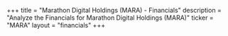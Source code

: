 +++
title = "Marathon Digital Holdings (MARA) - Financials"
description = "Analyze the Financials for Marathon Digital Holdings (MARA)"
ticker = "MARA"
layout = "financials"
+++


